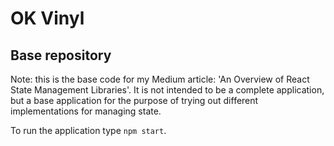 # OK Vinyl
## Base repository

Note: this is the base code for my Medium article: 'An Overview of React State Management Libraries'. It is not intended to be a complete application, but a base application for the purpose of trying out different implementations for managing state.

To run the application type `npm start`.